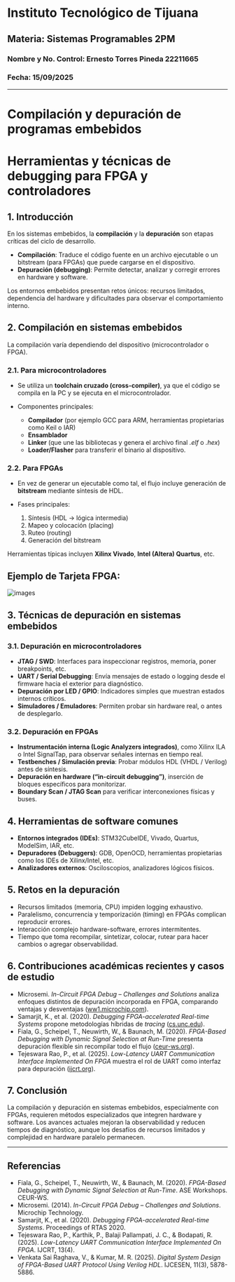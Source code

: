 # Instituto Tecnológico de Tijuana
## Materia: Sistemas Programables 2PM
### Nombre y No. Control: Ernesto Torres Pineda 22211665
### Fecha: 15/09/2025
---

# Compilación y depuración de programas embebidos

# Herramientas y técnicas de debugging para FPGA y controladores

## 1. Introducción

En los sistemas embebidos, la **compilación** y la **depuración** son etapas críticas del ciclo de desarrollo.

* **Compilación**: Traduce el código fuente en un archivo ejecutable o un bitstream (para FPGAs) que puede cargarse en el dispositivo.
* **Depuración (debugging)**: Permite detectar, analizar y corregir errores en hardware y software.

Los entornos embebidos presentan retos únicos: recursos limitados, dependencia del hardware y dificultades para observar el comportamiento interno.



## 2. Compilación en sistemas embebidos

La compilación varía dependiendo del dispositivo (microcontrolador o FPGA).

### 2.1. Para microcontroladores

* Se utiliza un **toolchain cruzado (cross-compiler)**, ya que el código se compila en la PC y se ejecuta en el microcontrolador.
* Componentes principales:

  * **Compilador** (por ejemplo GCC para ARM, herramientas propietarias como Keil o IAR)
  * **Ensamblador**
  * **Linker** (que une las bibliotecas y genera el archivo final *.elf* o *.hex*)
  * **Loader/Flasher** para transferir el binario al dispositivo.

### 2.2. Para FPGAs

* En vez de generar un ejecutable como tal, el flujo incluye generación de **bitstream** mediante síntesis de HDL.
* Fases principales:

  1. Síntesis (HDL → lógica intermedia)
  2. Mapeo y colocación (placing)
  3. Ruteo (routing)
  4. Generación del bitstream

Herramientas típicas incluyen **Xilinx Vivado**, **Intel (Altera) Quartus**, etc.
## Ejemplo de Tarjeta FPGA:
![images](https://github.com/user-attachments/assets/222b765c-7233-454d-876f-a4dc131d7638)


## 3. Técnicas de depuración en sistemas embebidos

### 3.1. Depuración en microcontroladores

* **JTAG / SWD**: Interfaces para inspeccionar registros, memoria, poner breakpoints, etc.
* **UART / Serial Debugging**: Envía mensajes de estado o logging desde el firmware hacia el exterior para diagnóstico.
* **Depuración por LED / GPIO**: Indicadores simples que muestran estados internos críticos.
* **Simuladores / Emuladores**: Permiten probar sin hardware real, o antes de desplegarlo.

### 3.2. Depuración en FPGAs

* **Instrumentación interna (Logic Analyzers integrados)**, como Xilinx ILA o Intel SignalTap, para observar señales internas en tiempo real.
* **Testbenches / Simulación previa**: Probar módulos HDL (VHDL / Verilog) antes de síntesis.
* **Depuración en hardware (“in-circuit debugging”)**, inserción de bloques específicos para monitorizar.
* **Boundary Scan / JTAG Scan** para verificar interconexiones físicas y buses.



## 4. Herramientas de software comunes

* **Entornos integrados (IDEs)**: STM32CubeIDE, Vivado, Quartus, ModelSim, IAR, etc.
* **Depuradores (Debuggers)**: GDB, OpenOCD, herramientas propietarias como los IDEs de Xilinx/Intel, etc.
* **Analizadores externos**: Osciloscopios, analizadores lógicos físicos.



## 5. Retos en la depuración

* Recursos limitados (memoria, CPU) impiden logging exhaustivo.
* Paralelismo, concurrencia y temporización (timing) en FPGAs complican reproducir errores.
* Interacción complejo hardware-software, errores intermitentes.
* Tiempo que toma recompilar, sintetizar, colocar, rutear para hacer cambios o agregar observabilidad.



## 6. Contribuciones académicas recientes y casos de estudio

* Microsemi. *In-Circuit FPGA Debug – Challenges and Solutions* analiza enfoques distintos de depuración incorporada en FPGA, comparando ventajas y desventajas ([ww1.microchip.com](https://ww1.microchip.com/downloads/aemdocuments/documents/fpga/ProductDocuments/SupportingCollateral/in_circuit_fpga_debug_challenges_solutions.pdf?utm_source=chatgpt.com)).
* Samarjit, K., et al. (2020). *Debugging FPGA-accelerated Real-time Systems* propone metodologías híbridas de *tracing* ([cs.unc.edu](https://www.cs.unc.edu/~samarjit/papers/rtas2020.pdf?utm_source=chatgpt.com)).
* Fiala, G., Scheipel, T., Neuwirth, W., & Baunach, M. (2020). *FPGA-Based Debugging with Dynamic Signal Selection at Run-Time* presenta depuración flexible sin recompilar todo el flujo ([ceur-ws.org](https://ceur-ws.org/Vol-2581/ase2020paper3.pdf?utm_source=chatgpt.com)).
* Tejeswara Rao, P., et al. (2025). *Low-Latency UART Communication Interface Implemented On FPGA* muestra el rol de UART como interfaz para depuración ([ijcrt.org](https://www.ijcrt.org/papers/IJCRT2504507.pdf?utm_source=chatgpt.com)).



## 7. Conclusión

La compilación y depuración en sistemas embebidos, especialmente con FPGAs, requieren métodos especializados que integren hardware y software. Los avances actuales mejoran la observabilidad y reducen tiempos de diagnóstico, aunque los desafíos de recursos limitados y complejidad en hardware paralelo permanecen.

---

## Referencias

* Fiala, G., Scheipel, T., Neuwirth, W., & Baunach, M. (2020). *FPGA-Based Debugging with Dynamic Signal Selection at Run-Time*. ASE Workshops. CEUR-WS.
* Microsemi. (2014). *In-Circuit FPGA Debug – Challenges and Solutions*. Microchip Technology.
* Samarjit, K., et al. (2020). *Debugging FPGA-accelerated Real-time Systems*. Proceedings of RTAS 2020.
* Tejeswara Rao, P., Karthik, P., Balaji Pallampati, J. C., & Bodapati, R. (2025). *Low-Latency UART Communication Interface Implemented On FPGA*. IJCRT, 13(4).
* Venkata Sai Raghava, V., & Kumar, M. R. (2025). *Digital System Design of FPGA-Based UART Protocol Using Verilog HDL*. IJCESEN, 11(3), 5878-5886.
